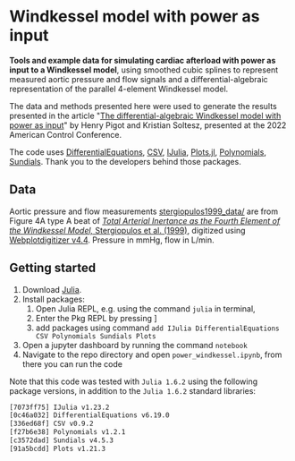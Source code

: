 # Windkessel model with power as input

**Tools and example data for simulating cardiac afterload with power as input to a Windkessel model**, using smoothed cubic splines to represent measured aortic pressure and flow signals and a differential-algebraic representation of the parallel 4-element Windkessel model.

The data and methods presented here were used to generate the results presented in the article "[The differential-algebraic Windkessel model with power as input](https://portal.research.lu.se/files/115310976/pigot2022differential.pdf)" by Henry Pigot and Kristian Soltesz, presented at the 2022 American Control Conference.

The code uses [DifferentialEquations](https://docs.juliahub.com/DifferentialEquations/UQdwS/6.15.0/), [CSV](https://csv.juliadata.org/stable/), [IJulia](https://julialang.github.io/IJulia.jl/stable/), [Plots.jl](https://github.com/JuliaPlots/Plots.jl), [Polynomials](https://juliamath.github.io/Polynomials.jl/stable/), [Sundials](https://diffeq.sciml.ai/stable/). Thank you to the developers behind those packages.

## Data

Aortic pressure and flow measurements [stergiopulos1999_data/](stergiopulos1999_data/) are from Figure 4A type A beat of [_Total Arterial Inertance as the Fourth Element of the Windkessel Model,_ Stergiopulos et al. (1999)](http://doi.org/10.1152/ajpheart.1999.276.1.H81), digitized using [Webplotdigitizer v4.4]({https://automeris.io/WebPlotDigitizer). Pressure in mmHg, flow in L/min.

## Getting started

1. Download [Julia](https://julialang.org/).
2. Install packages:
   1. Open Julia REPL, e.g. using the command `julia` in terminal,
   2. Enter the Pkg REPL by pressing ]
   3. add packages using command `add IJulia DifferentialEquations CSV Polynomials Sundials Plots`
3. Open a jupyter dashboard by running the command `notebook`
4. Navigate to the repo directory and open `power_windkessel.ipynb`, from there you can run the code

Note that this code was tested with `Julia 1.6.2` using the following package versions, in addition to the `Julia 1.6.2` standard libraries:

````sh
[7073ff75] IJulia v1.23.2
[0c46a032] DifferentialEquations v6.19.0
[336ed68f] CSV v0.9.2
[f27b6e38] Polynomials v1.2.1
[c3572dad] Sundials v4.5.3
[91a5bcdd] Plots v1.21.3
````
